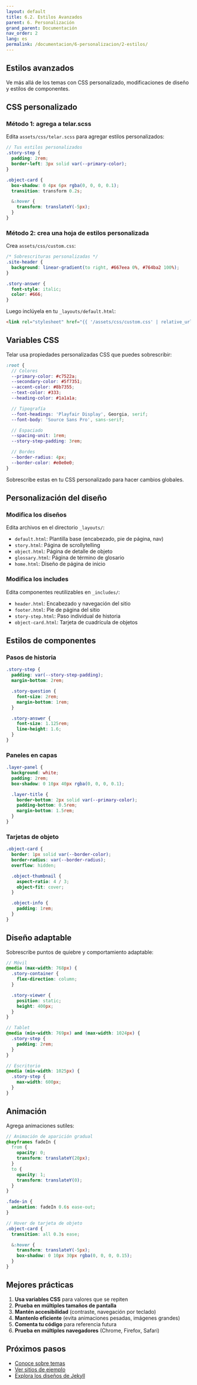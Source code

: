 ```yaml
---
layout: default
title: 6.2. Estilos Avanzados
parent: 6. Personalización
grand_parent: Documentación
nav_order: 2
lang: es
permalink: /documentacion/6-personalizacion/2-estilos/
---
```


## Estilos avanzados

Ve más allá de los temas con CSS personalizado, modificaciones de diseño y estilos de componentes.

## CSS personalizado

### Método 1: agrega a telar.scss

Edita `assets/css/telar.scss` para agregar estilos personalizados:

```scss
// Tus estilos personalizados
.story-step {
  padding: 2rem;
  border-left: 3px solid var(--primary-color);
}

.object-card {
  box-shadow: 0 4px 6px rgba(0, 0, 0, 0.1);
  transition: transform 0.2s;

  &:hover {
    transform: translateY(-5px);
  }
}
```

### Método 2: crea una hoja de estilos personalizada

Crea `assets/css/custom.css`:

```css
/* Sobrescrituras personalizadas */
.site-header {
  background: linear-gradient(to right, #667eea 0%, #764ba2 100%);
}

.story-answer {
  font-style: italic;
  color: #666;
}
```

Luego inclúyela en tu `_layouts/default.html`:

```html
<link rel="stylesheet" href="{{ '/assets/css/custom.css' | relative_url }}">
```

## Variables CSS

Telar usa propiedades personalizadas CSS que puedes sobrescribir:

```scss
:root {
  // Colores
  --primary-color: #c7522a;
  --secondary-color: #5f7351;
  --accent-color: #8b7355;
  --text-color: #333;
  --heading-color: #1a1a1a;

  // Tipografía
  --font-headings: 'Playfair Display', Georgia, serif;
  --font-body: 'Source Sans Pro', sans-serif;

  // Espaciado
  --spacing-unit: 1rem;
  --story-step-padding: 3rem;

  // Bordes
  --border-radius: 4px;
  --border-color: #e0e0e0;
}
```

Sobrescribe estas en tu CSS personalizado para hacer cambios globales.

## Personalización del diseño

### Modifica los diseños

Edita archivos en el directorio `_layouts/`:

- `default.html`: Plantilla base (encabezado, pie de página, nav)
- `story.html`: Página de scrollytelling
- `object.html`: Página de detalle de objeto
- `glossary.html`: Página de término de glosario
- `home.html`: Diseño de página de inicio

### Modifica los includes

Edita componentes reutilizables en `_includes/`:

- `header.html`: Encabezado y navegación del sitio
- `footer.html`: Pie de página del sitio
- `story-step.html`: Paso individual de historia
- `object-card.html`: Tarjeta de cuadrícula de objetos

## Estilos de componentes

### Pasos de historia

```scss
.story-step {
  padding: var(--story-step-padding);
  margin-bottom: 2rem;

  .story-question {
    font-size: 2rem;
    margin-bottom: 1rem;
  }

  .story-answer {
    font-size: 1.125rem;
    line-height: 1.6;
  }
}
```

### Paneles en capas

```scss
.layer-panel {
  background: white;
  padding: 2rem;
  box-shadow: 0 10px 40px rgba(0, 0, 0, 0.1);

  .layer-title {
    border-bottom: 2px solid var(--primary-color);
    padding-bottom: 0.5rem;
    margin-bottom: 1.5rem;
  }
}
```

### Tarjetas de objeto

```scss
.object-card {
  border: 1px solid var(--border-color);
  border-radius: var(--border-radius);
  overflow: hidden;

  .object-thumbnail {
    aspect-ratio: 4 / 3;
    object-fit: cover;
  }

  .object-info {
    padding: 1rem;
  }
}
```

## Diseño adaptable

Sobrescribe puntos de quiebre y comportamiento adaptable:

```scss
// Móvil
@media (max-width: 768px) {
  .story-container {
    flex-direction: column;
  }

  .story-viewer {
    position: static;
    height: 400px;
  }
}

// Tablet
@media (min-width: 769px) and (max-width: 1024px) {
  .story-step {
    padding: 2rem;
  }
}

// Escritorio
@media (min-width: 1025px) {
  .story-step {
    max-width: 600px;
  }
}
```

## Animación

Agrega animaciones sutiles:

```scss
// Animación de aparición gradual
@keyframes fadeIn {
  from {
    opacity: 0;
    transform: translateY(20px);
  }
  to {
    opacity: 1;
    transform: translateY(0);
  }
}

.fade-in {
  animation: fadeIn 0.6s ease-out;
}

// Hover de tarjeta de objeto
.object-card {
  transition: all 0.3s ease;

  &:hover {
    transform: translateY(-5px);
    box-shadow: 0 10px 30px rgba(0, 0, 0, 0.15);
  }
}
```

## Mejores prácticas

1. **Usa variables CSS** para valores que se repiten
2. **Prueba en múltiples tamaños de pantalla**
3. **Mantén accesibilidad** (contraste, navegación por teclado)
4. **Mantenlo eficiente** (evita animaciones pesadas, imágenes grandes)
5. **Comenta tu código** para referencia futura
6. **Prueba en múltiples navegadores** (Chrome, Firefox, Safari)

## Próximos pasos

- [Conoce sobre temas](/documentacion/6-personalizacion/1-temas/)
- [Ver sitios de ejemplo](https://ampl.clair.ucsb.edu/telar)
- [Explora los diseños de Jekyll](https://jekyllrb.com/docs/layouts/)
